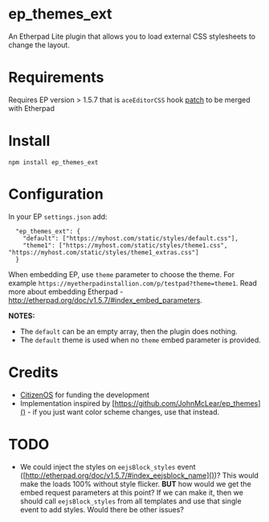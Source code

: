 # ep_themes_ext

An Etherpad Lite plugin that allows you to load external CSS stylesheets to change the layout.

# Requirements

Requires EP version > 1.5.7 that is ``aceEditorCSS`` hook [patch](https://github.com/tiblu/etherpad-lite/commit/ad2ea924b5c039ebb8df9dd97d1f5ecaeb02fb14) to be merged with Etherpad

# Install

``npm install ep_themes_ext``

# Configuration

In your EP ``settings.json`` add:

```
  "ep_themes_ext": {
    "default": ["https://myhost.com/static/styles/default.css"],
    "theme1": ["https://myhost.com/static/styles/theme1.css", "https://myhost.com/static/styles/theme1_extras.css"]
  }
```

When embedding EP, use ``theme`` parameter to choose the theme. For example ``https://myetherpadinstallion.com/p/testpad?theme=theme1``. Read more about embedding Etherpad - http://etherpad.org/doc/v1.5.7/#index_embed_parameters.

**NOTES:**

* The ``default`` can be an empty array, then the plugin does nothing.
* The ``default`` theme is used when no ``theme`` embed parameter is provided. 


# Credits

* [CitizenOS](https://citizenos.com) for funding the development 
* Implementation inspired by [https://github.com/JohnMcLear/ep_themes]() - if you just want color scheme changes, use that instead.


# TODO

* We could inject the styles on ``eejsBlock_styles`` event ([http://etherpad.org/doc/v1.5.7/#index_eejsblock_name]())? This would make the loads 100% without style flicker. **BUT** how would we get the embed request parameters at this point? If we can make it, then we should call ``eejsBlock_styles`` from all templates and use that single event to add styles. Would there be other issues?